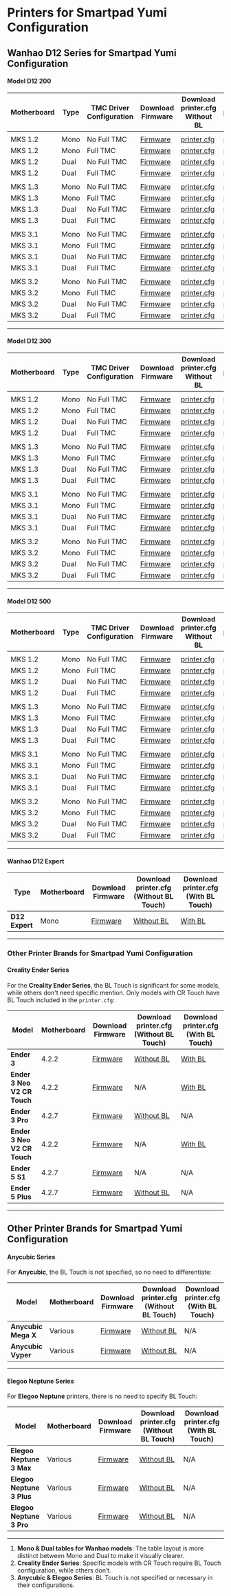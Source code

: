 
# Printers for Smartpad Yumi Configuration

## **Wanhao D12 Series for Smartpad Yumi Configuration**

#### **Model D12 200**

| **Motherboard** | **Type** | **TMC Driver Configuration** | **Download Firmware** | **Download printer.cfg Without BL** | **Download printer.cfg With BL** |
|------------------|----------|-------------------------------|-----------------------|---------------------------------------|------------------------------------|
| | | | | | |
| MKS 1.2          | Mono     | No Full TMC                   | [Firmware](#)         | [printer.cfg](#)                     | [printer.cfg](#)                   |
| MKS 1.2          | Mono     | Full TMC                   | [Firmware](#)         | [printer.cfg](#)                     | [printer.cfg](#)                   |
| MKS 1.2          | Dual     | No Full TMC                      | [Firmware](#)         | [printer.cfg](#)                     | [printer.cfg](#)                   |
| MKS 1.2          | Dual     | Full TMC                      | [Firmware](#)         | [printer.cfg](#)                     | [printer.cfg](#)                   |
| | | | | | |
| MKS 1.3          | Mono     | No Full TMC                   | [Firmware](#)         | [printer.cfg](#)                     | [printer.cfg](#)                   |
| MKS 1.3          | Mono     | Full TMC                   | [Firmware](#)         | [printer.cfg](#)                     | [printer.cfg](#)                   |
| MKS 1.3          | Dual     | No Full TMC                      | [Firmware](#)         | [printer.cfg](#)                     | [printer.cfg](#)                   |
| MKS 1.3          | Dual     | Full TMC                      | [Firmware](#)         | [printer.cfg](#)                     | [printer.cfg](#)                   |
| | | | | | |
| MKS 3.1          | Mono     | No Full TMC                   | [Firmware](#)         | [printer.cfg](#)                     | [printer.cfg](#)                   |
| MKS 3.1          | Mono     | Full TMC                   | [Firmware](#)         | [printer.cfg](#)                     | [printer.cfg](#)                   |
| MKS 3.1          | Dual     | No Full TMC                      | [Firmware](#)         | [printer.cfg](#)                     | [printer.cfg](#)                   |
| MKS 3.1          | Dual     | Full TMC                      | [Firmware](#)         | [printer.cfg](#)                     | [printer.cfg](#)                   |
| | | | | | |
| MKS 3.2          | Mono     | No Full TMC                   | [Firmware](#)         | [printer.cfg](#)                     | [printer.cfg](#)                   |
| MKS 3.2          | Mono     | Full TMC                   | [Firmware](#)         | [printer.cfg](#)                     | [printer.cfg](#)                   |
| MKS 3.2          | Dual     | No Full TMC                      | [Firmware](#)         | [printer.cfg](#)                     | [printer.cfg](#)                   |
| MKS 3.2          | Dual     | Full TMC                      | [Firmware](#)         | [printer.cfg](#)                     | [printer.cfg](#)                   |

---

#### **Model D12 300**

| **Motherboard** | **Type** | **TMC Driver Configuration** | **Download Firmware** | **Download printer.cfg Without BL** | **Download printer.cfg With BL** |
|------------------|----------|-------------------------------|-----------------------|---------------------------------------|------------------------------------|
| | | | | | |
| MKS 1.2          | Mono     | No Full TMC                   | [Firmware](#)         | [printer.cfg](#)                     | [printer.cfg](#)                   |
| MKS 1.2          | Mono     | Full TMC                   | [Firmware](#)         | [printer.cfg](#)                     | [printer.cfg](#)                   |
| MKS 1.2          | Dual     | No Full TMC                      | [Firmware](#)         | [printer.cfg](#)                     | [printer.cfg](#)                   |
| MKS 1.2          | Dual     | Full TMC                      | [Firmware](#)         | [printer.cfg](#)                     | [printer.cfg](#)                   |
| | | | | | |
| MKS 1.3          | Mono     | No Full TMC                   | [Firmware](#)         | [printer.cfg](#)                     | [printer.cfg](#)                   |
| MKS 1.3          | Mono     | Full TMC                   | [Firmware](#)         | [printer.cfg](#)                     | [printer.cfg](#)                   |
| MKS 1.3          | Dual     | No Full TMC                      | [Firmware](#)         | [printer.cfg](#)                     | [printer.cfg](#)                   |
| MKS 1.3          | Dual     | Full TMC                      | [Firmware](#)         | [printer.cfg](#)                     | [printer.cfg](#)                   |
| | | | | | |
| MKS 3.1          | Mono     | No Full TMC                   | [Firmware](#)         | [printer.cfg](#)                     | [printer.cfg](#)                   |
| MKS 3.1          | Mono     | Full TMC                   | [Firmware](#)         | [printer.cfg](#)                     | [printer.cfg](#)                   |
| MKS 3.1          | Dual     | No Full TMC                      | [Firmware](#)         | [printer.cfg](#)                     | [printer.cfg](#)                   |
| MKS 3.1          | Dual     | Full TMC                      | [Firmware](#)         | [printer.cfg](#)                     | [printer.cfg](#)                   |
| | | | | | |
| MKS 3.2          | Mono     | No Full TMC                   | [Firmware](#)         | [printer.cfg](#)                     | [printer.cfg](#)                   |
| MKS 3.2          | Mono     | Full TMC                   | [Firmware](#)         | [printer.cfg](#)                     | [printer.cfg](#)                   |
| MKS 3.2          | Dual     | No Full TMC                      | [Firmware](#)         | [printer.cfg](#)                     | [printer.cfg](#)                   |
| MKS 3.2          | Dual     | Full TMC                      | [Firmware](#)         | [printer.cfg](#)                     | [printer.cfg](#)                   |

---

#### **Model D12 500**

| **Motherboard** | **Type** | **TMC Driver Configuration** | **Download Firmware** | **Download printer.cfg Without BL** | **Download printer.cfg With BL** |
|------------------|----------|-------------------------------|-----------------------|---------------------------------------|------------------------------------|
| | | | | | |
| MKS 1.2          | Mono     | No Full TMC                   | [Firmware](#)         | [printer.cfg](#)                     | [printer.cfg](#)                   |
| MKS 1.2          | Mono     | Full TMC                   | [Firmware](#)         | [printer.cfg](#)                     | [printer.cfg](#)                   |
| MKS 1.2          | Dual     | No Full TMC                      | [Firmware](#)         | [printer.cfg](#)                     | [printer.cfg](#)                   |
| MKS 1.2          | Dual     | Full TMC                      | [Firmware](#)         | [printer.cfg](#)                     | [printer.cfg](#)                   |
| | | | | | |
| MKS 1.3          | Mono     | No Full TMC                   | [Firmware](#)         | [printer.cfg](#)                     | [printer.cfg](#)                   |
| MKS 1.3          | Mono     | Full TMC                   | [Firmware](#)         | [printer.cfg](#)                     | [printer.cfg](#)                   |
| MKS 1.3          | Dual     | No Full TMC                      | [Firmware](#)         | [printer.cfg](#)                     | [printer.cfg](#)                   |
| MKS 1.3          | Dual     | Full TMC                      | [Firmware](#)         | [printer.cfg](#)                     | [printer.cfg](#)                   |
| | | | | | |
| MKS 3.1          | Mono     | No Full TMC                   | [Firmware](#)         | [printer.cfg](#)                     | [printer.cfg](#)                   |
| MKS 3.1          | Mono     | Full TMC                   | [Firmware](#)         | [printer.cfg](#)                     | [printer.cfg](#)                   |
| MKS 3.1          | Dual     | No Full TMC                      | [Firmware](#)         | [printer.cfg](#)                     | [printer.cfg](#)                   |
| MKS 3.1          | Dual     | Full TMC                      | [Firmware](#)         | [printer.cfg](#)                     | [printer.cfg](#)                   |
| | | | | | |
| MKS 3.2          | Mono     | No Full TMC                   | [Firmware](#)         | [printer.cfg](#)                     | [printer.cfg](#)                   |
| MKS 3.2          | Mono     | Full TMC                   | [Firmware](#)         | [printer.cfg](#)                     | [printer.cfg](#)                   |
| MKS 3.2          | Dual     | No Full TMC                      | [Firmware](#)         | [printer.cfg](#)                     | [printer.cfg](#)                   |
| MKS 3.2          | Dual     | Full TMC                      | [Firmware](#)         | [printer.cfg](#)                     | [printer.cfg](#)                   |

---

#### **Wanhao D12 Expert**

| **Type**           | Motherboard  | Download Firmware | Download printer.cfg (Without BL Touch) | Download printer.cfg (With BL Touch) |
|--------------------|--------------|-------------------|-----------------------------------------|--------------------------------------|
| **D12 Expert**      | Mono      | [Firmware](#)      | [Without BL](#)                         | [With BL](#)                         |

---

### **Other Printer Brands for Smartpad Yumi Configuration**

#### **Creality Ender Series**

For the **Creality Ender Series**, the BL Touch is significant for some models, while others don't need specific mention. Only models with CR Touch have BL Touch included in the `printer.cfg`:

| **Model**                      | Motherboard  | Download Firmware | Download printer.cfg (Without BL Touch) | Download printer.cfg (With BL Touch) |
|---------------------------------|--------------|-------------------|-----------------------------------------|--------------------------------------|
| **Ender 3**                     | 4.2.2        | [Firmware](#)      | [Without BL](#)                         | [With BL](#)                                  |
| **Ender 3 Neo V2 CR Touch**     | 4.2.2        | [Firmware](#)      | N/A                                     | [With BL](#)                         |
| **Ender 3 Pro**                 | 4.2.7        | [Firmware](#)      | [Without BL](#)                         | N/A                                  |
| **Ender 3 Neo V2 CR Touch**     | 4.2.2        | [Firmware](#)      | N/A                                     | [With BL](#)                         |
| **Ender 5 S1**                | 4.2.7        | [Firmware](#)      | N/A                        | N/A                                  |
| **Ender 5 Plus**                | 4.2.7        | [Firmware](#)      | [Without BL](#)                         | N/A                                  |

---

## Other Printer Brands for Smartpad Yumi Configuration

#### **Anycubic Series**

For **Anycubic**, the BL Touch is not specified, so no need to differentiate:

| **Model**                       | Motherboard  | Download Firmware | Download printer.cfg (Without BL Touch) | Download printer.cfg (With BL Touch) |
|---------------------------------|--------------|-------------------|-----------------------------------------|--------------------------------------|
| **Anycubic Mega X**              | Various      | [Firmware](#)      | [Without BL](#)                         | N/A                                  |
| **Anycubic Vyper**               | Various      | [Firmware](#)      | [Without BL](#)                         | N/A                                  |

---

#### **Elegoo Neptune Series**

For **Elegoo Neptune** printers, there is no need to specify BL Touch:

| **Model**                       | Motherboard  | Download Firmware | Download printer.cfg (Without BL Touch) | Download printer.cfg (With BL Touch) |
|---------------------------------|--------------|-------------------|-----------------------------------------|--------------------------------------|
| **Elegoo Neptune 3 Max**         | Various      | [Firmware](#)      | [Without BL](#)                         | N/A                                  |
| **Elegoo Neptune 3 Plus**        | Various      | [Firmware](#)      | [Without BL](#)                         | N/A                                  |
| **Elegoo Neptune 3 Pro**         | Various      | [Firmware](#)      | [Without BL](#)                         | N/A                                  |

---



1. **Mono & Dual tables for Wanhao models**: The table layout is more distinct between Mono and Dual to make it visually clearer.
2. **Creality Ender Series**: Specific models with CR Touch require BL Touch configuration, while others don’t.
3. **Anycubic & Elegoo Series**: BL Touch is not specified or necessary in their configurations.
